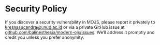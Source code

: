 # Security Policy
If you discover a security vulnerability in MOJS, please report it privately to [kresnasucandra@unud.ac.id](mailto:kresnasucandra@unud.ac.id) or via a private GitHub issue at [github.com/balinesthesia/modern-ojs/issues](https://github.com/balinesthesia/modern-ojs/issues). We’ll address it promptly and credit you unless you prefer anonymity.